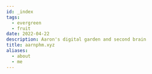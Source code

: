 ```yaml
---
id: _index
tags:
  - evergreen
  - fruit
date: 2022-04-22
description: Aaron's digital garden and second brain
title: aarnphm.xyz
aliases:
  - about
  - me
---
```

